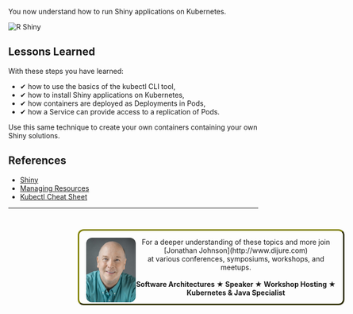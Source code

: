 
You now understand how to run Shiny applications on Kubernetes.

![R Shiny](/javajon/courses/kubernetes-applications/r-shiny/assets/shiny.png "Interact. Analyze. Communicate.")

## Lessons Learned ##

With these steps you have learned:

- &#x2714; how to use the basics of the kubectl CLI tool,
- &#x2714; how to install Shiny applications on Kubernetes,
- &#x2714; how containers are deployed as Deployments in Pods,
- &#x2714; how a Service can provide access to a replication of Pods.

Use this same technique to create your own containers containing your own Shiny solutions.

## References ##

- [Shiny](https://shiny.rstudio.com/)
- [Managing Resources](https://kubernetes.io/docs/concepts/cluster-administration/manage-deployment/)
- [Kubectl Cheat Sheet](https://kubernetes.io/docs/reference/kubectl/cheatsheet/)

------
<p style="width: 100%; text-align: center; padding: 1em; margin: 3em; margin-left: 10em; margin-right: 10em; border-; 1px; border-color: olive;  border-radius: 12px; border-style:outset">
<img align="left" src="./assets/jonathan-johnson.jpg" width="100" style="border-radius: 12px">
For a deeper understanding of these topics and more join <br>[Jonathan Johnson](http://www.dijure.com)<br> at various conferences, symposiums, workshops, and meetups.
<br><br>
<b>Software Architectures ★ Speaker ★ Workshop Hosting ★ Kubernetes & Java Specialist</b>
</p>

